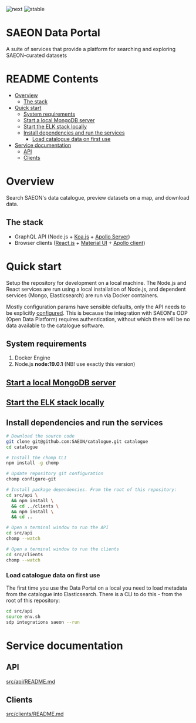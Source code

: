 ![next](https://github.com/SAEON/catalogue/workflows/deployment@next/badge.svg?branch=next)
![stable](https://github.com/SAEON/catalogue/workflows/deployment@stable/badge.svg?branch=stable)

# SAEON Data Portal

A suite of services that provide a platform for searching and exploring SAEON-curated datasets

# README Contents

<!-- START doctoc generated TOC please keep comment here to allow auto update -->
<!-- DON'T EDIT THIS SECTION, INSTEAD RE-RUN doctoc TO UPDATE -->

- [Overview](#overview)
  - [The stack](#the-stack)
- [Quick start](#quick-start)
  - [System requirements](#system-requirements)
  - [Start a local MongoDB server](#start-a-local-mongodb-server)
  - [Start the ELK stack locally](#start-the-elk-stack-locally)
  - [Install dependencies and run the services](#install-dependencies-and-run-the-services)
    - [Load catalogue data on first use](#load-catalogue-data-on-first-use)
- [Service documentation](#service-documentation)
  - [API](#api)
  - [Clients](#clients)

<!-- END doctoc generated TOC please keep comment here to allow auto update -->

# Overview
Search SAEON's data catalogue, preview datasets on a map, and download data.

## The stack

- GraphQL API (Node.js + [Koa.js](https://koajs.com/) + [Apollo Server](https://www.apollographql.com/docs/apollo-server/))
- Browser clients ([React.js](https://reactjs.org/) + [Material UI](https://material-ui.com/) + [Apollo client](https://www.apollographql.com/apollo-client))

# Quick start

Setup the repository for development on a local machine. The Node.js and React services are run using a local installation of Node.js, and dependent services (Mongo, Elasticsearch) are run via Docker containers.

Mostly configuration params have sensible defaults, only the API needs to be explicitly [configured](/src/api#environment-configuration). This is because the integration with SAEON's ODP (Open Data Platform) requires authentication, without which there will be no data available to the catalogue software.

## System requirements

1. Docker Engine
2. Node.js **node:19.0.1** (NB! use exactly this version)

## [Start a local MongoDB server](https://github.com/SAEON/mongo#local-development)

## [Start the ELK stack locally](https://github.com/SAEON/elk-stack#local-development)

## Install dependencies and run the services

```sh
# Download the source code
git clone git@github.com:SAEON/catalogue.git catalogue
cd catalogue

# Install the chomp CLI
npm install -g chomp

# Update repository git configuration
chomp configure-git

# Install package dependencies. From the root of this repository:
cd src/api \
  && npm install \
  && cd ../clients \
  && npm install \
  && cd ..

# Open a terminal window to run the API
cd src/api
chomp --watch

# Open a terminal window to run the clients
cd src/clients
chomp --watch
```

### Load catalogue data on first use
The first time you use the Data Portal on a local you need to load metadata from the catalogue into Elasticsearch. There is a CLI to do this - from the root of this repository:

```sh
cd src/api
source env.sh
sdp integrations saeon --run
```

# Service documentation

## API

[src/api/README.md](src/api/)

## Clients

[src/clients/README.md](src/clients/)